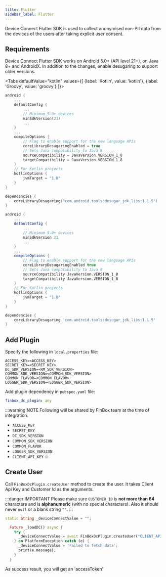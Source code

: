 ```yaml
---
title: Flutter
sidebar_label: Flutter
---
```



Device Connect Flutter SDK is used to collect anonymised non-PII data from the devices of the users after taking explicit user consent.


## Requirements

Device Connect Flutter SDK works on Android 5.0+ (API level 21+), on Java 8+ and AndroidX. In addition to the changes, enable desugaring to support older versions.

<Tabs
  defaultValue="kotlin"
  values={[
    {label: 'Kotlin', value: 'kotlin'},
    {label: 'Groovy', value: 'groovy'}
  ]}>

  <TabItem value="kotlin">

```kotlin
android {
    ...
    defaultConfig {
        ...
        // Minimum 5.0+ devices
        minSdkVersion(21)
        ...
    }
    ...
    compileOptions {
        // Flag to enable support for the new language APIs
        coreLibraryDesugaringEnabled = true
        // Sets Java compatibility to Java 8
        sourceCompatibility = JavaVersion.VERSION_1_8
        targetCompatibility = JavaVersion.VERSION_1_8
    }
    // For Kotlin projects
    kotlinOptions {
        jvmTarget = "1.8"
    }
}

dependencies {
    coreLibraryDesugaring("com.android.tools:desugar_jdk_libs:1.1.5")
}
```

</TabItem>
<TabItem value="groovy" label="Groovy">

```groovy
android {
    ...
    defaultConfig {
        ...
        // Minimum 5.0+ devices
        minSdkVersion 21
        ...
    }
    ...
    compileOptions {
        // Flag to enable support for the new language APIs
        coreLibraryDesugaringEnabled true
        // Sets Java compatibility to Java 8
        sourceCompatibility JavaVersion.VERSION_1_8
        targetCompatibility JavaVersion.VERSION_1_8
    }
    // For Kotlin projects
    kotlinOptions {
        jvmTarget = "1.8"
    }
}

dependencies {
    coreLibraryDesugaring 'com.android.tools:desugar_jdk_libs:1.1.5'
}
```

</TabItem>
</Tabs>


## Add Plugin

Specify the following in `local.properties` file:
  ```
  ACCESS_KEY=<ACCESS_KEY>
  SECRET_KEY=<SECRET_KEY>
  DC_SDK_VERSION=<RM_SDK_VERSION>
  COMMON_SDK_VERSION=<COMMON_SDK_VERSION>
  COMMON_FLAVOR=<COMMON_FLAVOR>
  LOGGER_SDK_VERSION=<LOGGER_SDK_VERSION>
  ```

Add plugin dependency in `pubspec.yaml` file:
  ```yml
  finbox_dc_plugin: any
  ```

:::warning NOTE
Following will be shared by FinBox team at the time of integration:
- `ACCESS_KEY`
- `SECRET_KEY`
- `DC_SDK_VERSION`
- `COMMON_SDK_VERSION`
- `COMMON_FLAVOR`
- `LOGGER_SDK_VERSION`
- `CLIENT_API_KEY`
:::


## Create User

Call `FinBoxDcPlugin.createUser` method to create the user. It takes Client Api Key and Customer Id as the arguments.

:::danger IMPORTANT
Please make sure `CUSTOMER_ID` is **not more than 64** characters and is **alphanumeric** (with no special characters). Also it should never `null` or a blank string `""`.
:::

  ```dart
  static String _deviceConnectValue = "";

    Future _loadDC() async {
      try {
        _deviceConnectValue = await FinBoxDcPlugin.createUser("CLIENT_API_KEY", "CUSTOMER_ID");
      } on PlatformException catch (e) {
        _deviceConnectValue = 'Failed to fetch data';
        print(e.message);
      }
    }
  ```
As success result, you will get an 'accessToken'

